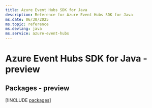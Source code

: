 ```yaml
---
title: Azure Event Hubs SDK for Java
description: Reference for Azure Event Hubs SDK for Java
ms.date: 06/30/2025
ms.topic: reference
ms.devlang: java
ms.service: azure-event-hubs
---
```

# Azure Event Hubs SDK for Java - preview
## Packages - preview
[!INCLUDE [packages](event-hubs-index.md)]